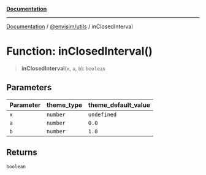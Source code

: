 [**Documentation**](../../../README.md)

---

[Documentation](../../../README.md) / [@envisim/utils](../README.md) / inClosedInterval

# Function: inClosedInterval()

> **inClosedInterval**(`x`, `a`, `b`): `boolean`

## Parameters

| Parameter | theme_type | theme_default_value |
| --------- | ---------- | ------------------- |
| `x`       | `number`   | `undefined`         |
| `a`       | `number`   | `0.0`               |
| `b`       | `number`   | `1.0`               |

## Returns

`boolean`
